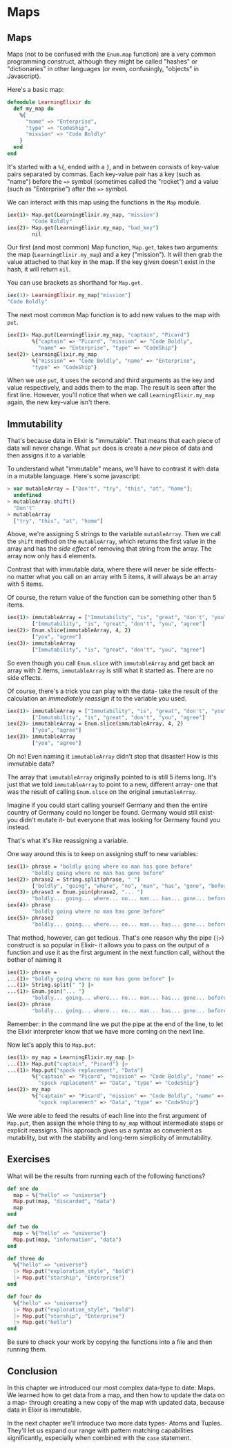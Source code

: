 # Maps

## Maps

Maps (not to be confused with the `Enum.map` function) are a very common programming construct, although they might be called "hashes" or "dictionaries" in other languages (or even, confusingly, "objects" in Javascript).

Here's a basic map:

```elixir
defmodule LearningElixir do
  def my_map do
    %{
      "name" => "Enterprise",
      "type" => "CodeShip",
      "mission" => "Code Boldly"
    }
  end
end
```

It's started with a `%{`, ended with a `}`, and in between consists of key-value pairs separated by commas.  Each key-value pair has a key (such as "name") before the `=>` symbol (sometimes called the "rocket") and a value (such as "Enterprise") after the `=>` symbol.

We can interact with this map using the functions in the `Map` module.

```bash
iex(1)> Map.get(LearningElixir.my_map, "mission")
        "Code Boldly"
iex(2)> Map.get(LearningElixir.my_map, "bad_key")
        nil
```

Our first (and most common) Map function, `Map.get`, takes two arguments: the map (`LearningElixir.my_map`) and a key ("mission").  It will then grab the value attached to that key in the map.  If the key given doesn't exist in the hash, it will return `nil`.

You can use brackets as shorthand for `Map.get`.

```elixir
iex(1)> LearningElixir.my_map["mission"]
"Code Boldly"
```

The next most common Map function is to add new values to the map with `put`.

```bash
iex(1)> Map.put(LearningElixir.my_map, "captain", "Picard")
        %{"captain" => "Picard", "mission" => "Code Boldly",
          "name" => "Enterprise", "type" => "CodeShip"}
iex(2)> LearningElixir.my_map
        %{"mission" => "Code Boldly", "name" => "Enterprise",
        "type" => "CodeShip"}
```

When we use `put`, it uses the second and third arguments as the key and value respectively, and adds them to the map.  The result is seen after the first line.  However, you'll notice that when we call `LearningElixir.my_map` again, the new key-value isn't there.

## Immutability

That's because data in Elixir is "immutable".  That means that each piece of data will never change.  What `put` does is create a *new* piece of data and then assigns it to a variable.

To understand what "immutable" means, we'll have to contrast it with data in a mutable language.  Here's some javascript:

```javascript
> var mutableArray = ["Don't", "try", "this", "at", "home"];
  undefined
> mutableArray.shift()
  "Don't"
> mutableArray
  ["try", "this", "at", "home"]
```

Above, we're assigning 5 strings to the variable `mutableArray`.  Then we call the `shift` method on the `mutableArray`, which returns the first value in the array and has the *side effect* of removing that string from the array.  The array now only has 4 elements.

Contrast that with immutable data, where there will never be side effects- no matter what you call on an array with 5 items, it will always be an array with 5 items.

Of course, the return value of the function can be something other than 5 items.

```bash
iex(1)> immutableArray = ["Immutability", "is", "great", "don't", "you", "agree"]
        ["Immutability", "is", "great", "don't", "you", "agree"]
iex(2)> Enum.slice(immutableArray, 4, 2)
        ["you", "agree"]
iex(3)> immutableArray
        ["Immutability", "is", "great", "don't", "you", "agree"]
```

So even though you call `Enum.slice` with `immutableArray` and get back an array with 2 items, `immutableArray` is still what it started as.  There are no side effects.

Of course, there's a trick you can play with the data- take the result of the calculation an *immediately reassign it* to the variable you used.

```bash
iex(1)> immutableArray = ["Immutability", "is", "great", "don't", "you", "agree"]
        ["Immutability", "is", "great", "don't", "you", "agree"]
iex(2)> immutableArray = Enum.slice(immutableArray, 4, 2)
        ["you", "agree"]
iex(3)> immutableArray
        ["you", "agree"]
```

Oh no!  Even naming it `immutableArray` didn't stop that disaster!  How is this immutable data?

The array that `immutableArray` originally pointed to is still 5 items long.  It's just that we told `immutableArray` to point to a new, different array- one that was the result of calling `Enum.slice` on the original `immutableArray`.

Imagine if you could start calling yourself Germany and then the entire country of Germany could no longer be found.  Germany would still exist- you didn't mutate it- but everyone that was looking for Germany found you instead.

That's what it's like reassigning a variable.

One way around this is to keep on assigning stuff to new variables:

```bash
iex(1)> phrase = "boldly going where no man has gone before"
        "boldly going where no man has gone before"
iex(2)> phrase2 = String.split(phrase, " ")
        ["boldly", "going", "where", "no", "man", "has", "gone", "before"]
iex(3)> phrase3 = Enum.join(phrase2, "... ")
        "boldly... going... where... no... man... has... gone... before"
iex(4)> phrase
        "boldly going where no man has gone before"
iex(5)> phrase3
        "boldly... going... where... no... man... has... gone... before"
```

That method, however, can get tedious.  That's one reason why the pipe (`|>`) construct is so popular in Elixir- it allows you to pass on the output of a function and use it as the first argument in the next function call, without the bother of naming it

```bash
iex(1)> phrase =
...(1)> "boldly going where no man has gone before" |>
...(1)> String.split(" ") |>
...(1)> Enum.join("... ")
        "boldly... going... where... no... man... has... gone... before"
iex(2)> phrase
        "boldly... going... where... no... man... has... gone... before"
```

Remember: in the command line we put the pipe at the end of the line, to let the Elixir interpreter know that we have more coming on the next line.

Now let's apply this to `Map.put`:

```bash
iex(1)> my_map = LearningElixir.my_map |>
...(1)> Map.put("captain", "Picard") |>
...(1)> Map.put("spock replacement", "Data")
        %{"captain" => "Picard", "mission" => "Code Boldly", "name" => "Enterprise",
          "spock replacement" => "Data", "type" => "CodeShip"}
iex(2)> my_map
        %{"captain" => "Picard", "mission" => "Code Boldly", "name" => "Enterprise",
          "spock replacement" => "Data", "type" => "CodeShip"}
```

We were able to feed the results of each line into the first argument of `Map.put`, then assign the whole thing to `my_map` without intermediate steps or explicit reassigns.  This approach gives us a syntax as convenient as mutability, but with the stability and long-term simplicity of immutability.

## Exercises

What will be the results from running each of the following functions?

```elixir
def one do
  map = %{"hello" => "universe"}
  Map.put(map, "discarded", "data")
  map
end

def two do
  map = %{"hello" => "universe"}
  Map.put(map, "information", "data")
end

def three do
  %{"hello" => "universe"}
  |> Map.put("exploration_style", "bold")
  |> Map.put("starship", "Enterprise")
end

def four do
  %{"hello" => "universe"}
  |> Map.put("exploration_style", "bold")
  |> Map.put("starship", "Enterprise")
  |> Map.get("hello")
end
```

Be sure to check your work by copying the functions into a file and then running them.

## Conclusion

In this chapter we introduced our most complex data-type to date: Maps.  We learned how to get data from a map, and then how to update the data on a map- through creating a new copy of the map with updated data, because data in Elixir is immutable.

In the next chapter we'll introduce two more data types- Atoms and Tuples.  They'll let us expand our range with pattern matching capabilities significantly, especially when combined with the `case` statement.
